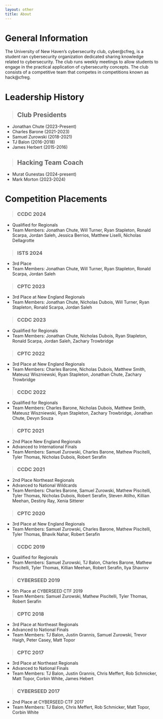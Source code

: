 ```yaml
---
layout: other
title: About
---
```


# General Information

The University of New Haven’s cybersecurity club, cyber@cfreg, is a student ran cybersecurity organization dedicated sharing knowledge related to cybersecurity. The club runs weekly meetings to allow students to engage in the practical application of cybersecurity concepts. The club consists of a competitive team that competes in competitions known as hack@cfreg.

# Leadership History


> ##  Club Presidents
- Jonathan Chute (2023-Present)
- Charles Barone (2021-2023)
- Samuel Zurowski (2018-2021)
- TJ Balon (2016-2018)
- James Herbert (2015-2016)

> ##  Hacking Team Coach
- Murat Gunestas (2024-present)
- Mark Morton (2023-2024)


# Competition Placements


>### CCDC 2024
- Qualified for Regionals
- Team Members: Jonathan Chute, Will Turner, Ryan Stapleton, Ronald Scarpa, Jordan Saleh, Jessica Berrios, Matthew Liselli, Nicholas Dellagrotte

>### ISTS 2024
- 3rd Place
- Team Members: Jonathan Chute, Will Turner, Ryan Stapleton, Ronald Scarpa, Jordan Saleh

>### CPTC 2023
- 3rd Place at New England Regionals
- Team Members: Jonathan Chute, Nicholas Dubois, Will Turner, Ryan Stapleton, Ronald Scarpa, Jordan Saleh

>### CCDC 2023
- Qualified for Regionals
- Team Members: Jonathan Chute, Nicholas Dubois, Ryan Stapleton, Ronald Scarpa, Jordan Saleh, Zachary Trowbridge

>### CPTC 2022
- 3rd Place at New England Regionals
- Team Members: Charles Barone, Nicholas Dubois, Matthew Smith, Mateusz Wiszniewski, Ryan Stapleton, Jonathan Chute, Zachary Trowbridge

>### CCDC 2022
- Qualified for Regionals
- Team Members: Charles Barone, Nicholas Dubois, Matthew Smith, Mateusz Wiszniewski, Ryan Stapleton, Zachary Trowbridge, Jonathan Chute, Devyn Souza

>### CPTC 2021
- 2nd Place New England Regionals
- Advanced to International Finals 
- Team Members: Samuel Zurowski, Charles Barone, Mathew Piscitelli, Tyler Thomas, Nicholas Dubois, Robert Serafin

>### CCDC 2021
- 2nd Place Northeast Regionals 
- Advanced to National Wildcards
- Team Members: Charles Barone, Samuel Zurowski, Mathew Piscitelli, Tyler Thomas, Nicholas Dubois, Robert Serafin, Steven Atilho,  Killian Meehan, Destiny Ray, Xenia Sitterer

>### CPTC 2020
- 3rd Place at New England Regionals
- Team Members: Samuel Zurowski, Charles Barone, Mathew Piscitelli, Tyler Thomas, Bhavik Nahar, Robert Serafin

>### CCDC 2019
- Qualified for Regionals
- Team Members: Samuel Zurowski, TJ Balon, Charles Barone, Mathew Piscitelli, Tyler Thomas, Killian Meehan, Robert Serafin, Ilya Shavrov

>### CYBERSEED 2019
- 5th Place at CYBERSEED CTF 2019
- Team Members: Samuel Zurowski, Mathew Piscitelli, Tyler Thomas, Robert Serafin

>### CPTC 2018
- 3rd Place at Northeast Regionals
- Advanced to National Finals
- Team Members: TJ Balon, Justin Grannis, Samuel Zurowski, Trevor Haigh, Peter Casey, Matt Topor

>### CPTC 2017
- 3rd Place at Northeast Regionals
- Advanced to National Finals
- Team Members: TJ Balon, Justin Grannis, Chris Meffert, Rob Schmicker, Matt Topor, Corbin White, James Hebert

>### CYBERSEED 2017
- 2nd Place at CYBERSEED CTF 2017
- Team Members: TJ Balon, Chris Meffert, Rob Schmicker, Matt Topor, Corbin White 
\
&nbsp;
\
&nbsp;
